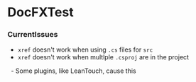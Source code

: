 # DocFXTest

### CurrentIssues
- `xref` doesn't work when using `.cs` files for `src`
- `xref` doesn't work when multlple `.csproj` are in the project

&nbsp; - Some plugins, like LeanTouch, cause this
